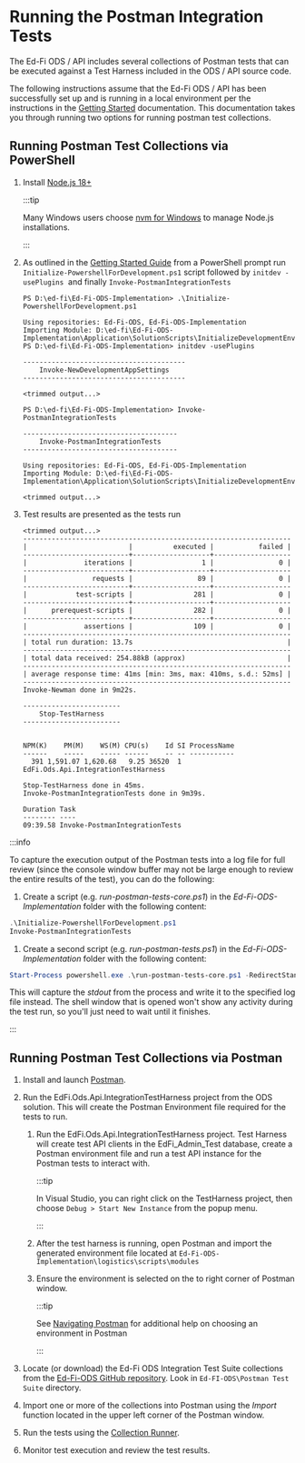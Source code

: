 # Running the Postman Integration Tests

The Ed-Fi ODS / API includes several collections of Postman tests that can be
executed against a Test Harness included in the ODS / API source code.

The following instructions assume that the Ed-Fi ODS / API has been successfully
set up and is running in a local environment per the instructions in
the [Getting Started](../getting-started/readme) documentation. This
documentation takes you through running two options for running postman test
collections.

## Running Postman Test Collections via PowerShell

1. Install [Node.js 18+](https://nodejs.org)

   :::tip

   Many Windows users choose [nvm for
   Windows](https://github.com/coreybutler/nvm-windows/releases) to manage
   Node.js installations.

    :::

2. As outlined in the [Getting Started
    Guide](../getting-started/source-code-installation/readme.md)
    from a PowerShell prompt run `Initialize-PowershellForDevelopment.ps1`
    script followed by `initdev -usePlugins`  and finally
    `Invoke-PostmanIntegrationTests`  

    ```pwsh
    PS D:\ed-fi\Ed-Fi-ODS-Implementation> .\Initialize-PowershellForDevelopment.ps1

    Using repositories: Ed-Fi-ODS, Ed-Fi-ODS-Implementation
    Importing Module: D:\ed-fi\Ed-Fi-ODS-Implementation\Application\SolutionScripts\InitializeDevelopmentEnvironment.psm1
    PS D:\ed-fi\Ed-Fi-ODS-Implementation> initdev -usePlugins

    ----------------------------------------
        Invoke-NewDevelopmentAppSettings
    ----------------------------------------

    <trimmed output...>

    PS D:\ed-fi\Ed-Fi-ODS-Implementation> Invoke-PostmanIntegrationTests

    --------------------------------------
        Invoke-PostmanIntegrationTests
    --------------------------------------

    Using repositories: Ed-Fi-ODS, Ed-Fi-ODS-Implementation
    Importing Module: D:\ed-fi\Ed-Fi-ODS-Implementation\Application\SolutionScripts\InitializeDevelopmentEnvironment.psm1

    <trimmed output...>
    ```

3. Test results are presented as the tests run

   ```pwsh
   <trimmed output...>
   ------------------------------------------------------------------
   |                         |          executed |           failed |
   --------------------------+-------------------+-------------------
   |              iterations |                 1 |                0 |
   --------------------------+-------------------+-------------------
   |                requests |                89 |                0 |
   --------------------------+-------------------+-------------------
   |            test-scripts |               281 |                0 |
   --------------------------+-------------------+-------------------
   |      prerequest-scripts |               282 |                0 |
   --------------------------+-------------------+-------------------
   |              assertions |               109 |                0 |
   ------------------------------------------------------------------
   | total run duration: 13.7s                                      |
   ------------------------------------------------------------------
   | total data received: 254.88kB (approx)                         |
   ------------------------------------------------------------------
   | average response time: 41ms [min: 3ms, max: 410ms, s.d.: 52ms] |
   ------------------------------------------------------------------
   Invoke-Newman done in 9m22s.

   ------------------------
       Stop-TestHarness
   ------------------------


   NPM(K)    PM(M)    WS(M) CPU(s)    Id SI ProcessName
   ------    -----    ----- ------    -- -- -----------
     391 1,591.07 1,620.68   9.25 36520  1 EdFi.Ods.Api.IntegrationTestHarness

   Stop-TestHarness done in 45ms.
   Invoke-PostmanIntegrationTests done in 9m39s.

   Duration Task
   -------- ----
   09:39.58 Invoke-PostmanIntegrationTests
   ```

:::info

To capture the execution output of the Postman tests into a log file for full
review (since the console window buffer may not be large enough to review the
entire results of the test), you can do the following:

1. Create a script (e.g. _run-postman-tests-core.ps1_) in the
   _Ed-Fi-ODS-Implementation_ folder with the following content:

  ```powershell
  .\Initialize-PowershellForDevelopment.ps1
  Invoke-PostmanIntegrationTests
  ```

1. Create a second script (e.g. _run-postman-tests.ps1_) in
   the _Ed-Fi-ODS-Implementation_ folder with the following content:

  ```powershell
  Start-Process powershell.exe .\run-postman-tests-core.ps1 -RedirectStandardOutput .\tests.log
  ```

This will capture the _stdout_ from the process and write it to the specified
log file instead. The shell window that is opened won't show any activity during
the test run, so you'll just need to wait until it finishes.

:::

## Running Postman Test Collections via Postman

1. Install and launch [Postman](https://www.getpostman.com/downloads/).
2. Run the EdFi.Ods.Api.IntegrationTestHarness project from the ODS solution.
    This will create the Postman Environment file required for the tests to
    run.
    1. Run the EdFi.Ods.Api.IntegrationTestHarness project. Test Harness will
        create test API clients in the EdFi\_Admin\_Test database, create a
        Postman environment file and run a test API instance for the Postman
        tests to interact with.

        :::tip

        In Visual Studio, you can right click on the TestHarness project, then
        choose `Debug > Start New Instance` from the popup menu.

        :::

    2. After the test harness is running, open Postman and import the generated
        environment file located at
        `Ed-Fi-ODS-Implementation\logistics\scripts\modules`
    3. Ensure the environment is selected on the to right corner of Postman
        window.

        :::tip

        See [Navigating
        Postman](https://learning.postman.com/docs/getting-started/basics/navigating-postman)
        for additional help on choosing an environment in Postman

        :::

3. Locate (or download) the Ed-Fi ODS Integration Test Suite collections from
    the [Ed-Fi-ODS GitHub
    repository](https://github.com/Ed-Fi-Alliance-OSS/Ed-Fi-ODS). Look in
    `Ed-FI-ODS\Postman Test Suite` directory.
4. Import one or more of the collections into Postman using the _Import_
    function located in the upper left corner of the Postman window.
5. Run the tests using the [Collection
   Runner](https://learning.postman.com/docs/collections/running-collections/intro-to-collection-runs/).
6. Monitor test execution and review the test results.
